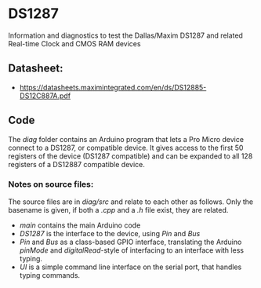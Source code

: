 # DS1287

Information and diagnostics to test the Dallas/Maxim DS1287 and related
Real-time Clock and CMOS RAM devices

## Datasheet:

* https://datasheets.maximintegrated.com/en/ds/DS12885-DS12C887A.pdf

## Code

The _diag_ folder contains an Arduino program that lets a Pro Micro device connect
to a DS1287, or compatible device. It gives access to the first 50 registers of the device (DS1287 compatible) and can be expanded to all 128 registers of a DS12887 compatible device.

### Notes on source files:

The source files are in _diag/src_ and relate to each other as follows. Only the
basename is given, if both a _.cpp_ and a _.h_ file exist, they are related.

* _main_ contains the main Arduino code
* _DS1287_ is the interface to the device, using _Pin_ and _Bus_
* _Pin_ and _Bus_ as a class-based GPIO interface, translating the 
  Arduino _pinMode_ and _digitalRead_-style of interfacing to an interface 
  with less typing.
* _UI_ is a simple command line interface on the serial port, that handles typing
  commands.




